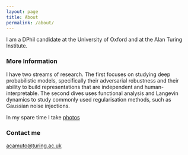```yaml
---
layout: page
title: About
permalink: /about/
---
```


I am a DPhil candidate at the University of Oxford and at the Alan Turing Institute. 

### More Information

I have two streams of research. The first focuses on studying deep probabilistic models, specifically their adversarial robustness and their ability to build representations that are independent and human-interpretable. 
The second dives uses functional analysis and Langevin dynamics to study commonly used regularisation methods, such as Gaussian noise injections.

In my spare time I take [photos](https://www.instagram.com/dantino11)

### Contact me

[acamuto@turing.ac.uk](acamuto@turing.ac.uk)

